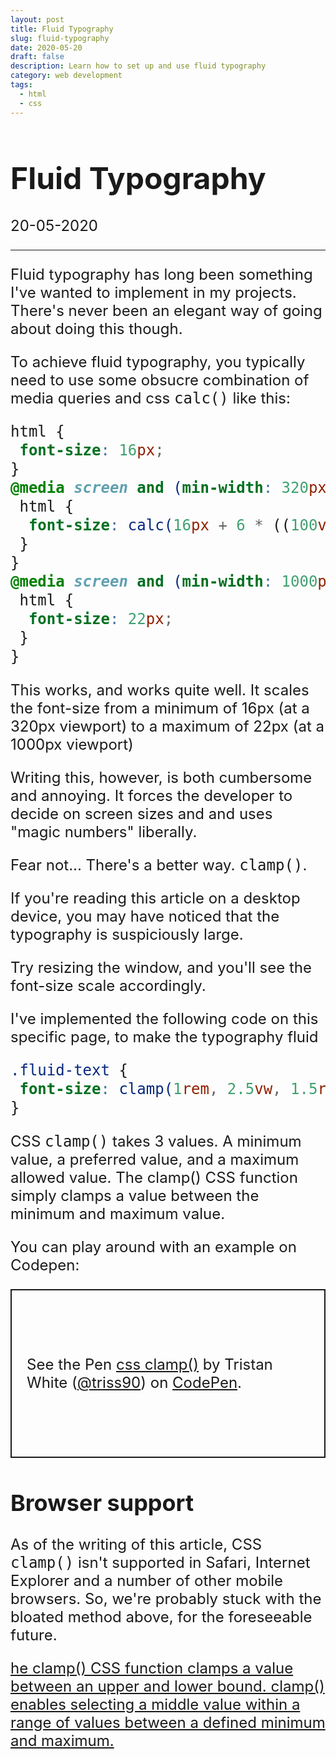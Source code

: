 ```yaml
---
layout: post
title: Fluid Typography
slug: fluid-typography
date: 2020-05-20
draft: false
description: Learn how to set up and use fluid typography
category: web development
tags:
  - html
  - css
---
```


<style>
.fluid-text, .fluid-text pre code, .fluid-text code {
    font-size: clamp(1rem, 2.5vw, 1.5rem);
}
</style>

<div class="fluid-text">

# Fluid Typography

<p class='timestamp'><time datetime='20-05-2020'>20-05-2020</time></p>
<hr>

Fluid typography has long been something I've wanted to implement in my projects.
There's never been an elegant way of going about doing this though.

To achieve fluid typography, you typically need to use some obsucre combination of media queries and css `calc()` like this:

```css
html {
 font-size: 16px;
}
@media screen and (min-width: 320px) {
 html {
  font-size: calc(16px + 6 * ((100vw - 320px) / 680));
 }
}
@media screen and (min-width: 1000px) {
 html {
  font-size: 22px;
 }
}
```

This works, and works quite well. It scales the font-size from a minimum of 16px (at a 320px viewport)
to a maximum of 22px (at a 1000px viewport)

Writing this, however, is both cumbersome and annoying. It forces the developer to decide on screen sizes and and uses "magic numbers" liberally.

Fear not... There's a better way. `clamp()`.

If you're reading this article on a desktop device, you may have noticed that the typography is suspiciously large.

Try resizing the window, and you'll see the font-size scale accordingly.

I've implemented the following code on this specific page, to make the typography fluid

```css
.fluid-text {
 font-size: clamp(1rem, 2.5vw, 1.5rem);
}
```

CSS `clamp()` takes 3 values. A minimum value, a preferred value, and a maximum allowed value.
The clamp() CSS function simply clamps a value between the minimum and maximum value.

You can play around with an example on Codepen:

<p class="codepen" data-height="270" data-theme-id="light" data-default-tab="css,result" data-user="triss90" data-slug-hash="ZEbmdEO" data-editable="true" style="height: 270px; box-sizing: border-box; display: flex; align-items: center; justify-content: center; border: 2px solid; margin: 1em 0; padding: 1em;" data-pen-title="css clamp()">
  <span>See the Pen <a href="https://codepen.io/triss90/pen/ZEbmdEO">
  css clamp()</a> by Tristan  White (<a href="https://codepen.io/triss90">@triss90</a>)
  on <a href="https://codepen.io">CodePen</a>.</span>
</p>

## Browser support

As of the writing of this article, CSS `clamp()` isn't supported in Safari, Internet Explorer and a number of other mobile browsers.
So, we're probably stuck with the bloated method above, for the foreseeable future.

<p class="ciu_embed" data-feature="mdn-css__types__clamp" data-periods="future_1,current,past_1,past_2" data-accessible-colours="false">
  <a href="https://caniuse.com/#feat=mdn-css_types_clamp">he clamp() CSS function clamps a value between an upper and lower bound. clamp() enables selecting a middle value within a range of values between a defined minimum and maximum.</a>
</p>

<script async src="https://static.codepen.io/assets/embed/ei.js"></script>
<script src="https://cdn.jsdelivr.net/gh/ireade/caniuse-embed/public/caniuse-embed.min.js"></script>

</div>
